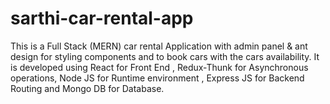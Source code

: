 # sarthi-car-rental-app
This is a Full Stack (MERN) car rental Application with admin panel & ant design for styling components and to book cars with the cars availability. It is developed using React for Front End , Redux-Thunk for Asynchronous operations, Node JS for Runtime environment , Express JS for Backend Routing and Mongo DB for Database.

